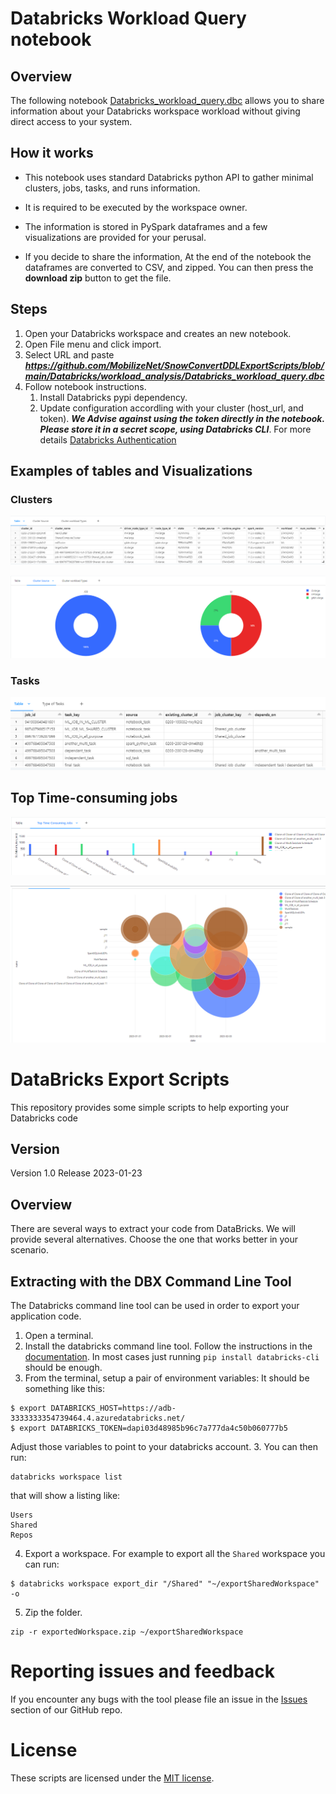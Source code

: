 # Databricks Workload Query notebook

## Overview
The following notebook [Databricks_workload_query.dbc](https://github.com/MobilizeNet/SnowConvertDDLExportScripts/blob/main/Databricks/workload_analysis/Databricks_workload_query.dbc) allows you to share information about your Databricks workspace workload without giving direct access to your system.

## How it works
- This notebook uses standard Databricks python API to gather minimal clusters, jobs, tasks, and runs information. 

- It is required to be executed by the workspace owner.

- The information is stored in PySpark dataframes and a few visualizations are provided for your perusal.
- If you decide to share the information, At the end of the notebook the dataframes are converted to CSV, and zipped. You can then press the **download zip** button to get the file.

## Steps
1. Open your Databricks workspace and creates an new notebook.
2. Open File menu and click import.
3. Select URL and paste ***https://github.com/MobilizeNet/SnowConvertDDLExportScripts/blob/main/Databricks/workload_analysis/Databricks_workload_query.dbc***
4. Follow notebook instructions.
   1. Install Databricks pypi dependency.
   2. Update configuration accordling with your cluster (host_url, and token). ***We Advise against using the token directly in the notebook. Please store it in a secret scope, using Databricks CLI***.  For more details [Databricks Authentication](https://docs.databricks.com/dev-tools/api/latest/authentication.html)

## Examples of tables and Visualizations

### Clusters
 ![Clusters Table](./images/clusters_table.png)

 ![Clusters Viz](./images/clusters_viz.png)

### Tasks
 ![Tasks Table](./images/task_table.png)


## Top Time-consuming jobs
 ![Top Time-consuming jobs](./images/top_timing_jobs_viz.png)

 ![Top Time-consuming jobs](./images/top_running_job_series_viz.png)


# DataBricks Export Scripts

This repository provides some simple scripts to help exporting your Databricks code 

## Version

Version 1.0
Release 2023-01-23

## Overview

There are several ways to extract your code from DataBricks. We will provide several alternatives. Choose the one that works better in your scenario.


## Extracting with the DBX Command Line Tool

The Databricks command line tool can be used in order to export your application code.
1. Open a terminal.
1. Install the databricks command line tool. Follow the instructions in the [documentation](https://docs.databricks.com/dev-tools/cli/index.html). In most cases just running `pip install databricks-cli` should be enough.
2. From the terminal, setup a pair of environment variables:
It should be something like this:
```
$ export DATABRICKS_HOST=https://adb-3333333354739464.4.azuredatabricks.net/
$ export DATABRICKS_TOKEN=dapi03d48985b96c7a777da4c50b060777b5
```
Adjust those variables to point to your databricks account.
3. You can then run:
```
databricks workspace list
```
that will show a listing like:
```
Users
Shared
Repos
```
4. Export a workspace. For example to export all the `Shared` workspace you can run:
```
$ databricks workspace export_dir "/Shared" "~/exportSharedWorkspace" -o
```
5. Zip the folder.
```
zip -r exportedWorkspace.zip ~/exportSharedWorkspace
```

# Reporting issues and feedback

If you encounter any bugs with the tool please file an issue in the
[Issues](https://github.com/MobilizeNet/SnowConvertDDLExportScripts/issues) section of our GitHub repo.

# License

These scripts are licensed under the [MIT license](https://github.com/MobilizeNet/SnowConvertDDLExportScripts/blob/main/SQLServer/LICENSE.txt).
